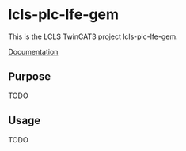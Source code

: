 # lcls-plc-lfe-gem

This is the LCLS TwinCAT3 project lcls-plc-lfe-gem.

[Documentation](https://pcdshub.github.io/lcls-plc-lfe-gem)

## Purpose

TODO

## Usage

TODO

